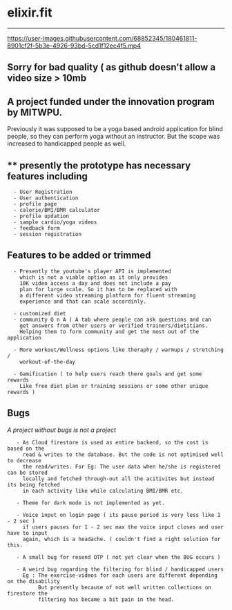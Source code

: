 # elixir.fit

---

https://user-images.githubusercontent.com/68852345/180461811-8901cf2f-5b3e-4926-93bd-5cd1f12ec4f5.mp4

Sorry for bad quality ( as github doesn't allow a video size > 10mb
---


## A project funded under the innovation program by MITWPU.
Previously it was supposed to be a yoga based android application
for blind people, so they can perform yoga without an instructor.
But the scope was increased to handicapped people as well.

## ** presently the prototype has necessary features including
      - User Registration
      - User authentication
      - profile page
      - calorie/BMI/BMR calculator
      - profile updation
      - sample cardio/yoga videos
      - feedback form
      - session registration
      
## Features to be added or trimmed
      - Presently the youtube's player API is implemented
        which is not a viable option as it only provides
        10K video access a day and does not include a pay
        plan for large scale. So it has to be replaced with
        a different video streaming platform for fluent streaming
        experience and that can scale accordinly.
       
      - customized diet
      - community Q n A ( A tab where people can ask questions and can 
        get answers from other users or verified trainers/dietitians.
        Helping them to form community and get the most out of the application
        
      - More workout/Wellness options like theraphy / warmups / stretching /
        workout-of-the-day
      
      - Gamification ( to help users reach there goals and get some rewards 
        Like free diet plan or training sessions or some other unique rewards ) 
        
      
   ## Bugs 
_A project without bugs is not a project_
       
       - As Cloud firestore is used as entire backend, so the cost is based on the
         read & writes to the database. But the code is not optimised well to decrease
         the read/writes. For Eg: The user data when he/she is registered can be stored 
         locally and fetched through-out all the acitivites but instead its being fetched
         in each activity like while calculating BMI/BMR etc.
         
       - Theme for dark mode is not implemented as yet.
       
       - Voice input on login page ( its pause period is very less like 1 - 2 sec ) 
         if users pauses for 1 - 2 sec max the voice input closes and user have to input
         again, which is a headache. ( couldn't find a right solution for this.
       
       - A small bug for resend OTP ( not yet clear when the BUG occurs ) 
       
       - A weird bug regarding the filtering for blind / handicapped users
         Eg : The exercise-videos for each users are different depending on the disability
              But presently because of not well written collections on firestore the
              filtering has became a bit pain in the head.
              
        
         
                      
      
